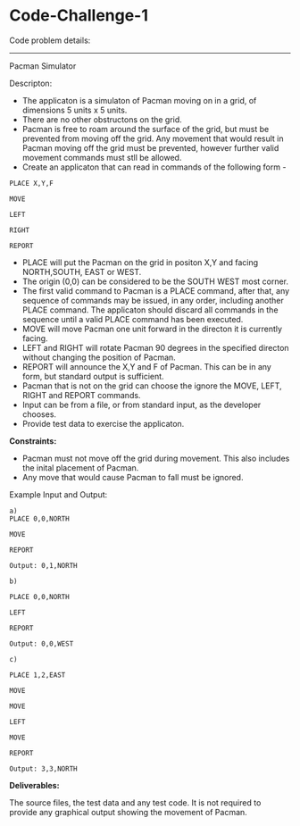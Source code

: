 # Code-Challenge-1

Code problem details:

-----------

Pacman Simulator

Descripton:

- The applicaton is a simulaton of Pacman moving on in a grid, of dimensions 5 units x 5 units.
- There are no other obstructons on the grid.
- Pacman is free to roam around the surface of the grid, but must be prevented from moving off the grid. Any movement that would result in Pacman moving off the grid must  be prevented, however further valid movement commands must stll be allowed.
- Create an applicaton that can read in commands of the following form -

```
PLACE X,Y,F

MOVE

LEFT

RIGHT

REPORT
```

- PLACE will put the Pacman on the grid in positon X,Y and facing NORTH,SOUTH, EAST or WEST.
- The origin (0,0) can be considered to be the SOUTH WEST most corner.
- The first valid command to Pacman is a PLACE command, after that, any sequence of commands may be issued, in any order, including another PLACE command. The applicaton should discard all commands in the sequence until a valid PLACE command has been executed.
- MOVE will move Pacman one unit forward in the directon it is currently facing.
- LEFT and RIGHT will rotate Pacman 90 degrees in the specified directon without changing the position of Pacman.
- REPORT will announce the X,Y and F of Pacman. This can be in any form, but standard output is sufficient.
- Pacman that is not on the grid can choose the ignore the MOVE, LEFT, RIGHT and REPORT commands.
- Input can be from a file, or from standard input, as the developer chooses.
- Provide test data to exercise the applicaton.

**Constraints:**

- Pacman must not move off the grid during movement. This also includes the inital placement of Pacman.
- Any move that would cause Pacman to fall must be ignored.

Example Input and Output:
```
a)
PLACE 0,0,NORTH

MOVE

REPORT

Output: 0,1,NORTH
```
```
b)

PLACE 0,0,NORTH

LEFT

REPORT

Output: 0,0,WEST
```
```
c)

PLACE 1,2,EAST

MOVE

MOVE

LEFT

MOVE

REPORT

Output: 3,3,NORTH
```

**Deliverables:**

The source files, the test data and any test code.
It is not required to provide any graphical output showing the movement of Pacman.